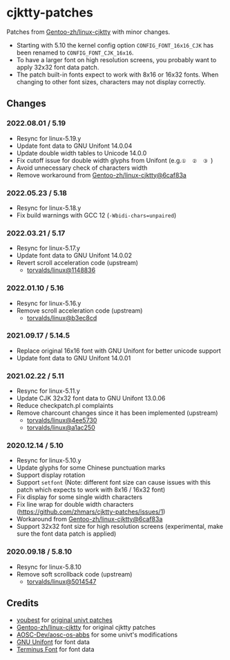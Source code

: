 # cjktty-patches

Patches from [Gentoo-zh/linux-cjktty](https://github.com/Gentoo-zh/linux-cjktty) with minor changes.

- Starting with 5.10 the kernel config option `CONFIG_FONT_16x16_CJK` has been renamed to `CONFIG_FONT_CJK_16x16`.
- To have a larger font on high resolution screens, you probably want to apply 32x32 font data patch.
- The patch built-in fonts expect to work with 8x16 or 16x32 fonts. When changing to other font sizes, characters may not display correctly.

## Changes

### 2022.08.01 / 5.19

- Resync for linux-5.19.y
- Update font data to GNU Unifont 14.0.04
- Update double width tables to Unicode 14.0.0
- Fix cutoff issue for double width glyphs from Unifont (e.g.`①  ②  ③ `)
- Avoid unnecessary check of characters width
- Remove workaround from [Gentoo-zh/linux-cjktty@6caf83a](https://github.com/Gentoo-zh/linux-cjktty/commit/6caf83a638886220d1e1880c92e8b18243c3965a)

### 2022.05.23 / 5.18

- Resync for linux-5.18.y
- Fix build warnings with GCC 12 (`-Wbidi-chars=unpaired`)

### 2022.03.21 / 5.17

- Resync for linux-5.17.y
- Update font data to GNU Unifont 14.0.02
- Revert scroll acceleration code (upstream)
  - [torvalds/linux@1148836](https://github.com/torvalds/linux/commit/1148836fd3226c20de841084aba24184d4fbbe77)

### 2022.01.10 / 5.16

- Resync for linux-5.16.y
- Remove scroll acceleration code (upstream)
  - [torvalds/linux@b3ec8cd](https://github.com/torvalds/linux/commit/b3ec8cdf457e5e63d396fe1346cc788cf7c1b578)

### 2021.09.17 / 5.14.5

- Replace original 16x16 font with GNU Unifont for better unicode support
- Update font data to GNU Unifont 14.0.01

### 2021.02.22 / 5.11

- Resync for linux-5.11.y
- Update CJK 32x32 font data to GNU Unifont 13.0.06
- Reduce checkpatch.pl complaints
- Remove charcount changes since it has been implemented (upstream)
  - [torvalds/linux@4ee5730](https://github.com/torvalds/linux/commit/4ee573086bd88ff3060dda07873bf755d332e9ba)
  - [torvalds/linux@a1ac250](https://github.com/torvalds/linux/commit/a1ac250a82a5e97db71f14101ff7468291a6aaef)

### 2020.12.14 / 5.10

- Resync for linux-5.10.y
- Update glyphs for some Chinese punctuation marks
- Support display rotation
- Support `setfont` (Note: different font size can cause issues with this patch which expects to work with 8x16 / 16x32 font)
- Fix display for some single width characters
- Fix line wrap for double width characters (<https://github.com/zhmars/cjktty-patches/issues/1>)
- Workaround from [Gentoo-zh/linux-cjktty@6caf83a](https://github.com/Gentoo-zh/linux-cjktty/commit/6caf83a638886220d1e1880c92e8b18243c3965a)
- Support 32x32 font size for high resolution screens (experimental, make sure the font data patch is applied)

### 2020.09.18 / 5.8.10

- Resync for linux-5.8.10
- Remove soft scrollback code (upstream)
  - [torvalds/linux@5014547](https://github.com/torvalds/linux/commit/50145474f6ef4a9c19205b173da6264a644c7489)

## Credits

- [youbest](http://blog.chinaunix.net/uid/436750.html) for [original univt patches](https://github.com/zhmars/univt-patches/tree/master/v2.6)
- [Gentoo-zh/linux-cjktty](https://github.com/Gentoo-zh/linux-cjktty) for original cjktty patches
- [AOSC-Dev/aosc-os-abbs](https://github.com/AOSC-Dev/aosc-os-abbs) for some univt's modifications
- [GNU Unifont](https://unifoundry.com) for font data
- [Terminus Font](http://terminus-font.sourceforge.net) for font data

